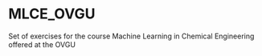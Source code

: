 # MLCE_OVGU
Set of exercises for the course Machine Learning in Chemical Engineering offered at the OVGU
